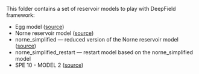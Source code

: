 This folder contains a set of reservoir models to play with DeepField framework:
* Egg model ([source](https://doi.org/10.1002/gdj3.21))
* Norne reservoir model ([source](https://www.ipt.ntnu.no/~norne/wiki1/doku.php?id=english:nornebenchmarkcase2))
* norne_simplified — reduced version of the Norne reservoir model ([source](https://www.ipt.ntnu.no/~norne/wiki1/doku.php?id=english:nornebenchmarkcase2))
* norne_simplified_restart — restart model based on the norne_simplified model
* SPE 10 - MODEL 2 ([source](https://github.com/OPM/opm-data/tree/master/spe10model2))
